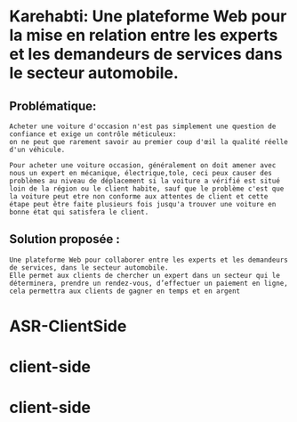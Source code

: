 # Karehabti: Une plateforme Web pour la mise en relation entre les experts et les demandeurs de services dans le secteur automobile.

## Problématique:
    Acheter une voiture d'occasion n'est pas simplement une question de confiance et exige un contrôle méticuleux:
    on ne peut que rarement savoir au premier coup d'œil la qualité réelle d'un véhicule.

    Pour acheter une voiture occasion, généralement on doit amener avec nous un expert en mécanique, électrique,tole, ceci peux causer des problèmes au niveau de déplacement si la voiture a vérifié est situé loin de la région ou le client habite, sauf que le problème c'est que la voiture peut etre non conforme aux attentes de client et cette étape peut être faite plusieurs fois jusqu'a trouver une voiture en bonne état qui satisfera le client.

## Solution proposée :

    Une plateforme Web pour collaborer entre les experts et les demandeurs de services, dans le secteur automobile.
    Elle permet aux clients de chercher un expert dans un secteur qui le déterminera, prendre un rendez-vous, d’effectuer un paiement en ligne, cela permettra aux clients de gagner en temps et en argent
# ASR-ClientSide
# client-side
# client-side
